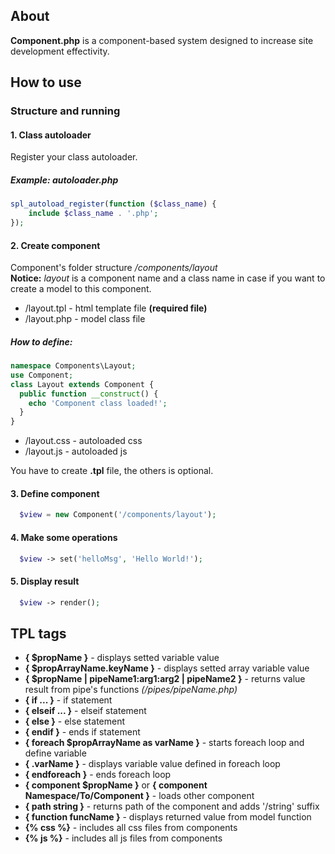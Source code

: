 ## About
**Component.php** is a component-based system designed to increase site development effectivity.

## How to use

### Structure and running

#### 1. Class autoloader
Register your class autoloader.  
##### Example: *autoloader.php*
```php
spl_autoload_register(function ($class_name) {
    include $class_name . '.php';
});

```

#### 2. Create component
Component's folder structure */components/layout*  
**Notice:** *layout* is a component name and a class name in case if you want to create a model to this component.
- /layout.tpl - html template file **(required file)**
- /layout.php - model class file
##### How to define:
```php
namespace Components\Layout;
use Component;
class Layout extends Component {
  public function __construct() {
    echo 'Component class loaded!';
  }
}
```
- /layout.css - autoloaded css
- /layout.js - autoloaded js

You have to create **.tpl** file, the others is optional.

#### 3. Define component
```php
  $view = new Component('/components/layout');
```

#### 4. Make some operations
```php
  $view -> set('helloMsg', 'Hello World!');
```

#### 5. Display result
```php
  $view -> render();
```

## TPL tags
- **{ $propName }** - displays setted variable value
- **{ $propArrayName.keyName }** - displays setted array variable value
- **{ $propName | pipeName1:arg1:arg2 | pipeName2 }** - returns value result from pipe's functions *(/pipes/pipeName.php)*
- **{ if ... }** - if statement
- **{ elseif ... }** - elseif statement
- **{ else }** - else statement
- **{ endif }** - ends if statement
- **{ foreach $propArrayName as varName }** - starts foreach loop and define variable
- **{ .varName }** - displays variable value defined in foreach loop
- **{ endforeach }** - ends foreach loop
- **{ component $propName }** or **{ component Namespace/To/Component }** - loads other component
- **{ path string }** - returns path of the component and adds '/string' suffix
- **{ function funcName }** - displays returned value from model function
- **{% css %}** - includes all css files from components
- **{% js %}** - includes all js files from components
